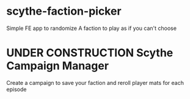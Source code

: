 # scythe-faction-picker
Simple FE app to randomize A faction to play as if you can't choose

# UNDER CONSTRUCTION Scythe Campaign Manager
Create a campaign to save your faction and reroll player mats for each episode
